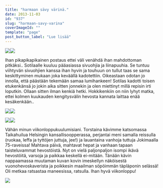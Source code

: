 ```yaml
---
title: "harmaan sävy värinä."
date: 2013-11-03
id: "937"
slug: "harmaan-savy-varina"
coverImageId: ""
template: "page"
post_button_label: "Lue lisää"
---
```


[![](/images/IMG_1162.jpg)](http://3.bp.blogspot.com/--m9MANiEayo/UnakHZUPG-I/AAAAAAAAHPI/XpSF8BV7Nyk/s1600/IMG_1162.jpg)[![](/images/IMG_1165.jpg)](http://4.bp.blogspot.com/-UmWD-LMhA_c/UnakHSWUrlI/AAAAAAAAHPA/D4cDEppk8p0/s1600/IMG_1165.jpg)

Ihan pikapikapikainen postaus ettei väli venähdä ihan mahdottoman pitkäksi.. Sotilaalle kuuluu pääasiassa sivuohjia ja liinapuuhia. Se tuntuu viihtyvän sivuohjien kanssa ihan hyvin ja touhuun on tullut taas se sama keskittyminen mukaan joka keväällä kadotettiin. Oikeastaan odotan jo innolla, että päästään tekemään samaa lumihankeen! Sotilas kadotti toisen etukenkänsä jo jokin aika sitten jonnekin ja olen miettinyt millä repisin irti loputkin. Ollaan sitten ilman kenkiä hetki. Hokkikenkiin on niin lyhyt matka, ettei kolmen kuukauden kengitysvälin hevosta kannata laittaa enää kesäkenkään..

[![](/images/IMG_1145.jpg)](http://3.bp.blogspot.com/-ZvBcfzxq0dQ/UnamHuzonsI/AAAAAAAAHPs/qxDpL_PO-yQ/s1600/IMG_1145.jpg)[![](/images/IMG_1132.jpg)](http://3.bp.blogspot.com/-Up0x2YhwIso/UnamHkGlVbI/AAAAAAAAHPo/E3bCinu08uc/s1600/IMG_1132.jpg)

[![](/images/IMG_1209.jpg)](http://1.bp.blogspot.com/-qbHMlkeGQr0/UnakIB6GKCI/AAAAAAAAHPg/nKjXIj1VEdk/s1600/IMG_1209.jpg)[![](/images/IMG_1217.jpg)](http://4.bp.blogspot.com/-FUehWs85NDE/UnakIXViYFI/AAAAAAAAHPc/Ty3vMF5v4rk/s1600/IMG_1217.jpg)

Vähän minun viikonloppukuulumisiani. Torstaina kävimme katsomassa Taikahuilua Helsingin kansallisoopperassa, perjantai meni samalla reissulla (ruokaa, leffa ja tyttöjen juttuja, jee!) ja lauantaina vanhoja tuttuja Jokimaalla 75-raveissa! Mahtava päivä, mahtavat hepat ja vanhaan tapaan taisteluvammat hevostöistä. Nyt on vielä paljonpaljon isompi ikävä hevostöitä, varsoja ja paikkaa keskellä ei-mitään. Tänään kävin nappaamassa muutaman kuvan kovin imeskellyn näköisestä vuonohevoskaverista ja poikkesin maailman söpöimmän täpläponin selässä! Oli metkaa ratsastaa maneesissa, ratsulla. Ihan hyvä viikonloppu!

[![](/images/ak.jpg)](http://4.bp.blogspot.com/-QMhCPy2vUNo/UnaoIOJhZlI/AAAAAAAAHP8/m8wJGwdypy4/s1600/ak.jpg)
